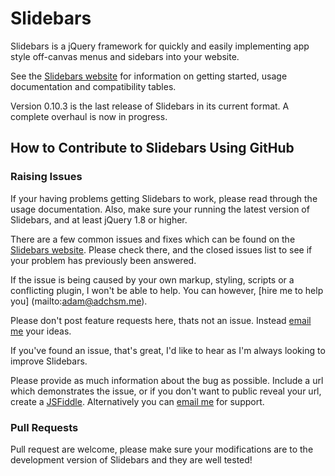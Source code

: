 # Slidebars

Slidebars is a jQuery framework for quickly and easily implementing app style off-canvas menus and sidebars into your website.

See the [Slidebars website](http://plugins.adchsm.me/slidebars/) for information on getting started, usage documentation and compatibility tables.

Version 0.10.3 is the last release of Slidebars in its current format. A complete overhaul is now in progress.

## How to Contribute to Slidebars Using GitHub

### Raising Issues

If your having problems getting Slidebars to work, please read through the usage documentation. Also, make sure your running the latest version of Slidebars, and at least jQuery 1.8 or higher.

There are a few common issues and fixes which can be found on the [Slidebars website](http://plugins.adchsm.me/slidebars/issues.php). Please check there, and the closed issues list to see if your problem has previously been answered.

If the issue is being caused by your own markup, styling, scripts or a conflicting plugin, I won't be able to help. You can however, [hire me to help you] (mailto:adam@adchsm.me).

Please don't post feature requests here, thats not an issue. Instead [email me](mailto:adam@adchsm.me) your ideas.

If you've found an issue, that's great, I'd like to hear as I'm always looking to improve Slidebars.

Please provide as much information about the bug as possible. Include a url which demonstrates the issue, or if you don't want to public reveal your url, create a [JSFiddle](http://jsfiddle.net/). Alternatively you can [email me](mailto:adam@adchsm.me) for support.

### Pull Requests

Pull request are welcome, please make sure your modifications are to the development version of Slidebars and they are well tested!